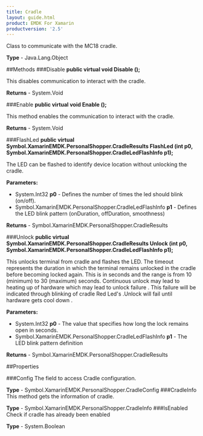 ```yaml
---
title: Cradle
layout: guide.html 
product: EMDK For Xamarin 
productversion: '2.5' 
---
```

Class to communicate with the MC18 cradle.

**Type** - Java.Lang.Object

##Methods
###Disable
**public virtual void Disable ();**

This disables communication to interact with the cradle.


**Returns** - System.Void

###Enable
**public virtual void Enable ();**

This method enables the communication to interact with the cradle.


**Returns** - System.Void

###FlashLed
**public virtual Symbol.XamarinEMDK.PersonalShopper.CradleResults FlashLed (int p0, Symbol.XamarinEMDK.PersonalShopper.CradleLedFlashInfo p1);**

The LED can be flashed to identify device location without unlocking the cradle.

**Parameters:** 

* System.Int32 **p0** - Defines the number of times the led should blink (on/off).
* Symbol.XamarinEMDK.PersonalShopper.CradleLedFlashInfo **p1** - Defines the LED blink pattern (onDuration, offDuration, smoothness)

**Returns** - Symbol.XamarinEMDK.PersonalShopper.CradleResults

###Unlock
**public virtual Symbol.XamarinEMDK.PersonalShopper.CradleResults Unlock (int p0, Symbol.XamarinEMDK.PersonalShopper.CradleLedFlashInfo p1);**

This unlocks terminal from cradle and flashes the LED. The timeout represents the duration in which the terminal remains unlocked in the cradle before becoming locked again. This is in seconds and the range is from 10 (minimum) to 30 (maximum) seconds. Continuous unlock may lead to heating up of hardware which may lead to unlock failure . This failure will be indicated through blinking of cradle Red Led's .Unlock will fail until hardware gets cool down .

**Parameters:** 

* System.Int32 **p0** - The value that specifies how long the lock remains open in seconds.
* Symbol.XamarinEMDK.PersonalShopper.CradleLedFlashInfo **p1** - The LED blink pattern definition

**Returns** - Symbol.XamarinEMDK.PersonalShopper.CradleResults

##Properties

###Config
The field to access Cradle configuration.


**Type** - Symbol.XamarinEMDK.PersonalShopper.CradleConfig
###CradleInfo
This method gets the information of cradle.

**Type** - Symbol.XamarinEMDK.PersonalShopper.CradleInfo
###IsEnabled
Check if cradle has already been enabled

**Type** - System.Boolean


